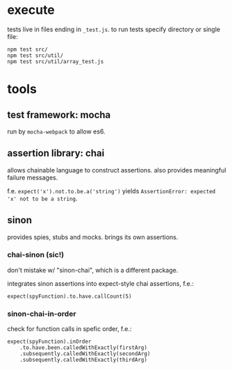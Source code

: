 
execute
==

tests live in files ending in `_test.js`. to run tests specify directory or
single file:

```
npm test src/
npm test src/util/
npm test src/util/array_test.js
```


tools
==

test framework: mocha
--

run by `mocha-webpack` to allow es6.


assertion library: chai
--

allows chainable language to construct assertions. also provides meaningful
failure messages.

f.e. `expect('x').not.to.be.a('string')` yields `AssertionError: expected 'x'
not to be a string`.


sinon
--

provides spies, stubs and mocks. brings its own assertions.


### chai-sinon (sic!)

don't mistake w/ "sinon-chai", which is a different package.

integrates sinon assertions into expect-style chai assertions, f.e.:

```
expect(spyFunction).to.have.callCount(5)
```


### sinon-chai-in-order

check for function calls in spefic order, f.e.:

```
expect(spyFunction).inOrder
    .to.have.been.calledWithExactly(firstArg)
    .subsequently.calledWithExactly(secondArg)
    .subsequently.calledWithExactly(thirdArg)
```

